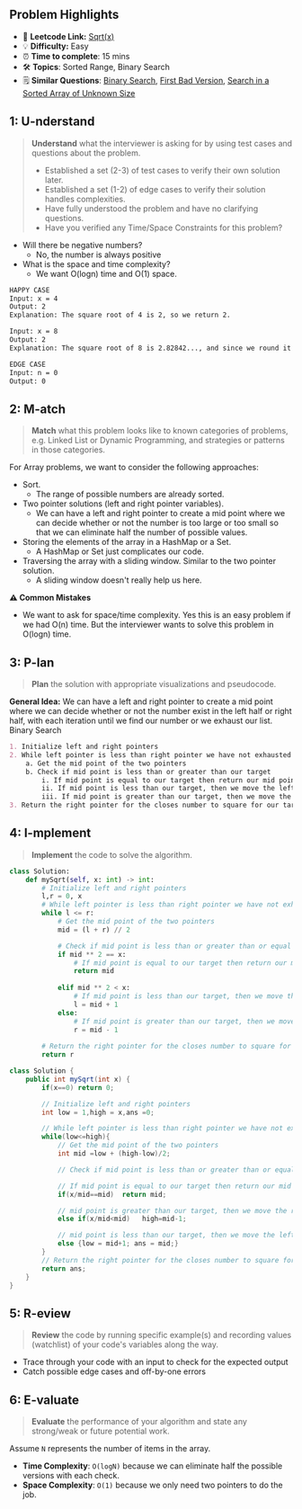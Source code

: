 ## Problem Highlights

* 🔗 **Leetcode Link:** [Sqrt(x)](https://leetcode.com/problems/sqrtx/)
* 💡 **Difficulty:** Easy
* ⏰ **Time to complete**: 15 mins
* 🛠️ **Topics**: Sorted Range, Binary Search 
* 🗒️ **Similar Questions**: [Binary Search](https://leetcode.com/problems/binary-search/), [First Bad Version](https://leetcode.com/problems/first-bad-version/), [Search in a Sorted Array of Unknown Size](https://leetcode.com/problems/search-in-a-sorted-array-of-unknown-size/)
    
## 1: U-nderstand
 
> **Understand** what the interviewer is asking for by using test cases and questions about the problem.
> 
> - Established a set (2-3) of test cases to verify their own solution later.
> - Established a set (1-2) of edge cases to verify their solution handles complexities.
> - Have fully understood the problem and have no clarifying questions.
> - Have you verified any Time/Space Constraints for this problem?

- Will there be negative numbers?
    - No, the number is always positive 
- What is the space and time complexity?
    - We want O(logn) time and O(1) space. 

```markdown
HAPPY CASE
Input: x = 4
Output: 2
Explanation: The square root of 4 is 2, so we return 2.

Input: x = 8
Output: 2
Explanation: The square root of 8 is 2.82842..., and since we round it down to the nearest integer, 2 is returned.

EDGE CASE
Input: n = 0
Output: 0
```   
    
## 2: M-atch

<!-- See https://docs.google.com/document/d/1hYT1hoOJ6pFIt8A5q-PIZmYP7pB4WqlzyUJgFx9x2mY/edit#heading=h.ya2de4n4zsds for list of algorithms based on question type-->

> **Match** what this problem looks like to known categories of problems, e.g. Linked List or Dynamic Programming, and strategies or patterns in those categories.

For Array problems, we want to consider the following approaches:

- Sort. 
    - The range of possible numbers are already sorted.
- Two pointer solutions (left and right pointer variables). 
    - We can have a left and right pointer to create a mid point where we can decide whether or not the number is too large or too small so that we can eliminate half the number of possible values.
- Storing the elements of the array in a HashMap or a Set. 
    - A HashMap or Set just complicates our code.
- Traversing the array with a sliding window. Similar to the two pointer solution. 
    - A sliding window doesn't really help us here.

**⚠️ Common Mistakes**

* We want to ask for space/time complexity. Yes this is an easy problem if we had O(n) time. But the interviewer wants to solve this problem in O(logn) time.


## 3: P-lan

> **Plan** the solution with appropriate visualizations and pseudocode.

**General Idea:** We can have a left and right pointer to create a mid point where we can decide whether or not the number exist in the left half or right half, with each iteration until we find our number or we exhaust our list. Binary Search


```markdown
1. Initialize left and right pointers
2. While left pointer is less than right pointer we have not exhausted the possible numbers
    a. Get the mid point of the two pointers 
    b. Check if mid point is less than or greater than our target
        i. If mid point is equal to our target then return our mid point
        ii. If mid point is less than our target, then we move the left pointer up to mid point + 1, because everything left of the mid point would be even further away from our target.
        iii. If mid point is greater than our target, then we move the right pointer down to mid point - 1, because everything to the right of mid point is invalid. 
3. Return the right pointer for the closes number to square for our target as it is the last remaining valid number.
```

## 4: I-mplement

> **Implement** the code to solve the algorithm.

```python
class Solution:
    def mySqrt(self, x: int) -> int:
        # Initialize left and right pointers
        l,r = 0, x
        # While left pointer is less than right pointer we have not exhausted the possible numbers
        while l <= r:
            # Get the mid point of the two pointers 
            mid = (l + r) // 2

            # Check if mid point is less than or greater than or equal to our target
            if mid ** 2 == x:
                # If mid point is equal to our target then return our mid point
                return mid
            
            elif mid ** 2 < x:
                # If mid point is less than our target, then we move the left pointer up to mid point + 1, because everything left of the mid point would be even further away from our target
                l = mid + 1
            else:
                # If mid point is greater than our target, then we move the right pointer down to mid point - 1, because everything to the right of mid point is invalid. 
                r = mid - 1
                
        # Return the right pointer for the closes number to square for our target as it is the last remaining valid number.
        return r
```
```java
class Solution {
    public int mySqrt(int x) {
        if(x==0) return 0;

        // Initialize left and right pointers
        int low = 1,high = x,ans =0;

        // While left pointer is less than right pointer we have not exhausted the possible numbers
        while(low<=high){
            // Get the mid point of the two pointers
            int mid =low + (high-low)/2;

            // Check if mid point is less than or greater than or equal to our target and instead of mid*mid we are giving x/mid to tackle overflow of integer range when multiplying with bigger numbers

            // If mid point is equal to our target then return our mid point
            if(x/mid==mid)  return mid;

            // mid point is greater than our target, then we move the right pointer down to mid point - 1, because everything to the right of mid point is invalid. 
            else if(x/mid<mid)   high=mid-1;

            // mid point is less than our target, then we move the left pointer up to mid point + 1, because everything left of the mid point would be even further away from our target
            else {low = mid+1; ans = mid;}
        }
        // Return the right pointer for the closes number to square for our target as it is the last remaining valid number.
        return ans;
    }
}
```
    
## 5: R-eview

> **Review** the code by running specific example(s) and recording values (watchlist) of your code's variables along the way.

- Trace through your code with an input to check for the expected output
- Catch possible edge cases and off-by-one errors

## 6: E-valuate

> **Evaluate** the performance of your algorithm and state any strong/weak or future potential work.

Assume `N` represents the number of items in the array.

* **Time Complexity**: `O(logN)` because we can eliminate half the possible versions with each check.
* **Space Complexity**: `O(1)` because we only need two pointers to do the job.